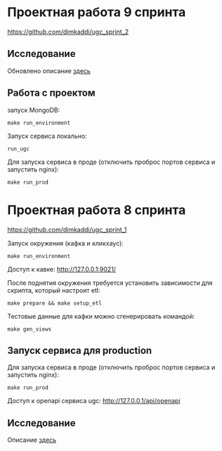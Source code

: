# Проектная работа 9 спринта

https://github.com/dimkaddi/ugc_sprint_2

## Исследование

Обновлено описание [здесь](src/research/README.md)

## Работа с проектом

запуск MongoDB: 
    
    make run_environment

Запуск сервиса локально:

    run_ugc

Для запуска сервиса в проде (отключить проброс портов сервиса и запустить nginx):

    make run_prod

# Проектная работа 8 спринта

https://github.com/dimkaddi/ugc_sprint_1

Запуск окружения (кафка и кликхаус):

    make run_environment

Доступ к кавке: http://127.0.0.1:9021/

После поднятия окружения требуется установить зависимости для скрипта, который настроит etl:

    make prepare && make setup_etl

Тестовые данные для кафки можно сгенерировать командой:

    make gen_views

## Запуск сервиса для production

Для запуска сервиса в проде (отключить проброс портов сервиса и запустить nginx):

    make run_prod

Доступ к openapi сервиса ugc: http://127.0.0.1/api/openapi

## Исследование

Описание [здесь](src/research/README.md)